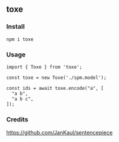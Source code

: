 ## toxe

### Install

```
npm i toxe
```

### Usage

```
import { Toxe } from 'toxe';

const toxe = new Toxe('./spm.model');

const ids = await toxe.encode("a", [
  "a b",
  "a b c",
]);
```

### Credits

https://github.com/JanKaul/sentencepiece
